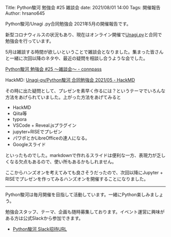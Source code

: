Title: Python駿河 勉強会 #25 雑談会
date: 2021/08/01 14:00
Tags: 開催報告
Author: hrsano645

Python駿河/Unagi .py合同勉強会 2021年5月の開催報告です。

新型コロナウィルスの状況もあり、現在はオンライン開催で[Unagi.py](https://unagi-py.connpass.com/)と合同で勉強会を行っています。

5月は雑談する時間が欲しいということで雑談会となりました。集まった皆さんと一緒に次回以降のネタや、最近の疑問を相談し合うような会でした。

[Python駿河 勉強会 #25 ～雑談会～ - connpass](https://py-suruga.connpass.com/event/213672/)

HackMD: [Unagi-py/Python駿河 合同勉強会 2021/05 - HackMD](https://hackmd.io/@pysuruga-unagipy/ByC8be8KO)

その時に出た疑問として、プレゼンを素早く作るには？というテーマでいろんな方法をあげられていました。上がった方法をあげてみると

- HackMD
- Qiita等
- typora
- VSCode + Reveal.jsプラグイン
- jupyter+RISEでプレゼン
- パワポとかLibreOfficeの達人になる。
- Googleスライド

といったものでした。markdownで作れるスライドは便利な一方、表現力が乏しくなる欠点もあるので、使い所もあるかもしれません。

ここからハンズオンを考えてみても良さそうだったので、次回以降にJupyter + RISEでプレゼンを作ってみるハンズオンを開催することになりました。

---

Python駿河は毎月開催を目指して活動しています。一緒にPython楽しみましょう。

勉強会スタッフ、テーマ、企画も随時募集しております。イベント運営に興味がある方は公式Slackから参加できます。

- [Python駿河 Slack招待URL](https://join.slack.com/t/py-suruga/shared_invite/zt-811b9pwj-R_RbCmlTlV4B5iVKxF5gfA)